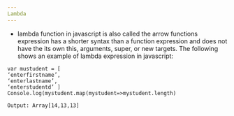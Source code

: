```yaml
---
Lambda
---
```

* lambda function in javascript is also called the arrow functions expression has a shorter syntax than a function expression and does not 
have the its own this, arguments, super, or new targets. The following shows an example of lambda expression in javascript:

```
var mustudent = [
‘enterfirstname’,
‘enterlastname’,
‘enterstudentd’ ]
Console.log(mystudent.map(mystudent=>mystudent.length) 

Output: Array[14,13,13]
```
